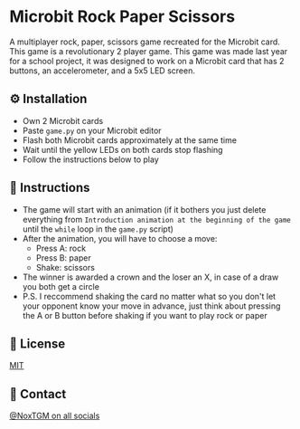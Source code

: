 # Microbit Rock Paper Scissors

A multiplayer rock, paper, scissors game recreated for the Microbit card. This game is a revolutionary 2 player game. This game was made last year for a school project, it was designed to work on a Microbit card that has 2 buttons, an accelerometer, and a 5x5 LED screen.

## ⚙️ Installation

* Own 2 Microbit cards
* Paste `game.py` on your Microbit editor
* Flash both Microbit cards approximately at the same time
* Wait until the yellow LEDs on both cards stop flashing
* Follow the instructions below to play

## 📃 Instructions

* The game will start with an animation (if it bothers you just delete everything from `Introduction animation at the beginning of the game` until the `while` loop in the `game.py` script)
* After the animation, you will have to choose a move:
    - Press A: rock
    - Press B: paper
    - Shake: scissors
* The winner is awarded a crown and the loser an X, in case of a draw you both get a circle
* P.S. I reccommend shaking the card no matter what so you don't let your opponent know your move in advance, just think about pressing the A or B button before shaking if you want to play rock or paper

## 🔑 License

[MIT](https://choosealicense.com/licenses/mit/)

## 🔗 Contact

[@NoxTGM on all socials](https://bento.me/noxtgm)
